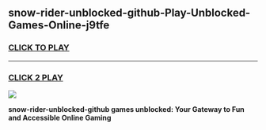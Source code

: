
## snow-rider-unblocked-github-Play-Unblocked-Games-Online-j9tfe
<h3>
<a href="https://premium76.site?title=snow-rider-unblocked-github&ref=25A">CLICK TO PLAY</a></h3>
<hr>

<h3>
<a href="https://premium76.site?title=snow-rider-unblocked-github&ref=25A">CLICK 2 PLAY</a>
  
</h3>

<a href="https://premium76.site?title=snow-rider-unblocked-github&ref=25A"><img src="https://clearcache.store/games.png"></a>


**snow-rider-unblocked-github games unblocked: Your Gateway to Fun and Accessible Online Gaming**

